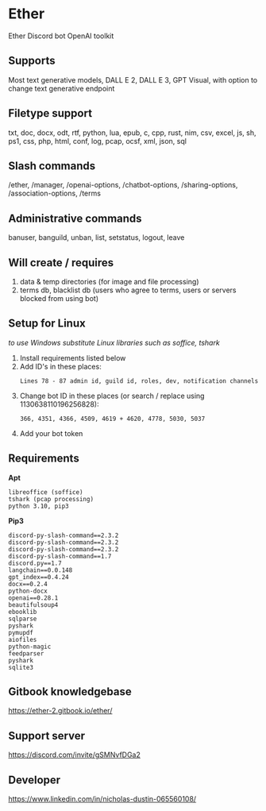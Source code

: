 # Ether
Ether Discord bot OpenAI toolkit
## Supports 
Most text generative models, DALL E 2, DALL E 3, GPT Visual, with option to change text generative endpoint
## Filetype support 
txt, doc, docx, odt, rtf, python, lua, epub, c, cpp, rust, nim, csv, excel, js, sh, ps1, css, php, html, conf, log, pcap, ocsf, xml, json, sql
## Slash commands
/ether, /manager, /openai-options, /chatbot-options, /sharing-options, /association-options, /terms
## Administrative commands
banuser, banguild, unban, list, setstatus, logout, leave
## Will create / requires
1. data & temp directories (for image and file processing)
2. terms db, blacklist db (users who agree to terms, users or servers blocked from using bot)
## Setup for Linux 
*to use Windows substitute Linux libraries such as soffice, tshark*
1. Install requirements listed below
2. Add ID's in these places:
   ```
   Lines 78 - 87 admin id, guild id, roles, dev, notification channels
   ```
3. Change bot ID in these places (or search / replace using 1130638110196256828):
   ```
   366, 4351, 4366, 4509, 4619 + 4620, 4778, 5030, 5037
   ```
4. Add your bot token
## Requirements
**Apt** 
```
libreoffice (soffice) 
tshark (pcap processing)
python 3.10, pip3
```
**Pip3** 
```
discord-py-slash-command==2.3.2
discord-py-slash-command==2.3.2
discord-py-slash-command==2.3.2
discord-py-slash-command==1.7
discord.py==1.7
langchain==0.0.148
gpt_index==0.4.24
docx==0.2.4
python-docx
openai==0.28.1
beautifulsoup4
ebooklib
sqlparse
pyshark
pymupdf
aiofiles
python-magic
feedparser
pyshark
sqlite3
```
## Gitbook knowledgebase
https://ether-2.gitbook.io/ether/
## Support server
https://discord.com/invite/gSMNvfDGa2
## Developer
https://www.linkedin.com/in/nicholas-dustin-065560108/


